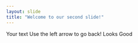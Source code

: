 ```yaml
---
layout: slide
title: "Welcome to our second slide!"
---
```

Your text
Use the left arrow to go back!
Looks Good
